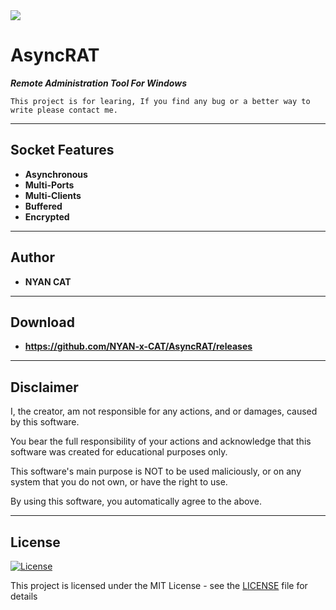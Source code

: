 <img src="https://i.imgur.com/i4DZYmw.png">


# AsyncRAT
	
***Remote Administration Tool For Windows***
 ```
This project is for learing, If you find any bug or a better way to write please contact me.
 ```

---


## Socket Features

- **Asynchronous**
- **Multi-Ports**
- **Multi-Clients**
- **Buffered**
- **Encrypted**


---


## Author

* **NYAN CAT**  


---


## Download

* **https://github.com/NYAN-x-CAT/AsyncRAT/releases**  


---


## Disclaimer

I, the creator, am not responsible for any actions, and or damages, caused by this software.

You bear the full responsibility of your actions and acknowledge that this software was created for educational purposes only.

This software's main purpose is NOT to be used maliciously, or on any system that you do not own, or have the right to use.

By using this software, you automatically agree to the above.


---


## License
[![License](http://img.shields.io/:license-mit-blue.svg?style=flat-square)](/LICENSE)

This project is licensed under the MIT License - see the [LICENSE](/LICENSE) file for details